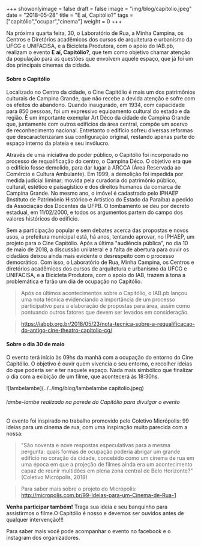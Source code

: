 



+++
showonlyimage = false
draft = false
image = "img/blog/capitolio.jpeg"
date = "2018-05-28"
title = "E aí, Capitólio?"
tags = ["capitólio","ocupar","cinema"]
weight = 0
+++

Na próxima quarta feira, 30, o Laboratório de Rua, a Minha Campina, os Centros e Diretórios acadêmicos dos cursos de arquitetura e urbanismo da UFCG e UNIFACISA, e a Bicicleta Produtora, com o apoio do IAB.pb, realizam o evento **E aí, Capitólio?**, que tem como objetivo chamar atenção da população para as questões que envolvem aquele espaço, que já foi um dos principais cinemas da cidade.
<!--more-->

<H4>Sobre o Capitólio</H4>

Localizado no Centro da cidade, o Cine Capitólio é mais um dos patrimônios culturais de Campina Grande, que não recebe a devida atenção e sofre com os efeitos do abandono. Quando inaugurado, em 1934, com capacidade para 850 pessoas, foi um expressivo equipamento cultural do estado e da região. É um importante exemplar Art Déco da cidade de Campina Grande que, juntamente com outros edifícios da área central, compõe um acervo de reconhecimento nacional. Entretanto o edifício sofreu diversas reformas que descaracterizaram sua configuração original, restando apenas parte do espaço interno da plateia e seu invólucro.

Através de uma iniciativa do poder público, o Capitólio foi incorporado no processo de requalificação do centro, o Campina Déco. O objetivo era que o edifício fosse demolido, para dar lugar à ARCCA (Área Reservada ao Comércio e Cultura Ambulante). Em 1999, a demolição foi impedida por medida judicial liminar; movida pela curadoria do patrimônio público, cultural, estético e paisagístico e dos direitos humanos da comarca de Campina Grande. No mesmo ano, o imóvel é cadastrado pelo IPHAEP (Instituto de Patrimônio Histórico e Artístico do Estado da Paraíba) a pedido da Associação dos Docentes da UFPB. O tombamento se deu por decreto estadual, em 11/02/2000, e todos os argumentos partem do campo dos valores históricos do edifício.

Sem a participação popular e sem debates acerca das propostas e novos usos, a prefeitura municipal está, há anos, tentando aprovar, no IPHAEP, um projeto para o Cine Capitólio. Após a última "audiência pública", no dia 10 de maio de 2018, a discussão unilateral e a falta de abertura para ouvir os cidadãos deixou ainda mais evidente o desrespeito com o processo democrático. Com isso, o Laboratório de Rua, Minha Campina, os Centros e diretórios acadêmicos dos cursos de arquitetura e urbanismo da UFCG e UNIFACISA, e a Bicicleta Produtora, com o apoio do IAB, trazem à tona a problemática e farão um dia de ocupação no Capitólio.

>Após os últimos acontecimentos sobre o Capitólio, o IAB.pb lançou uma nota técnica evidenciando a importância de um processo participativo para a elaboração de propostas para área, assim como pontuando outros fatores que devem ser levados em consideração.

> https://iabpb.org.br/2018/05/23/nota-tecnica-sobre-a-requalificacao-do-antigo-cine-theatro-capitolio-cg/

<H4>Sobre o dia 30 de maio</H4>

O evento terá início às 09hs da manhã com a ocupação do entorno do Cine Capitólio. O objetivo é ouvir quem vivencia o seu entorno, e recolher ideias do que poderia ser e ter naquele espaço. Nada mais simbólico que finalizar o dia com a exibição de um filme, que acontecerá às 18:30hs.

![lambelambe](../../img/blog/lambelambe capitolio.jpeg)
<H6>lambe-lambe realizado na parede do Capitólio para divulgar o evento</H6>

O evento foi inspirado no trabalho promovido pelo Coletivo Micrópolis: 99 ideias para um cinema de rua, com uma inspiração muito parecida com a nossa:

> "São noventa e nove respostas especulativas para a mesma pergunta: quais formas de ocupação poderia abrigar um grande edifício no coração da cidade, concebido como um cinema de rua em uma época em que a projeção de filmes ainda era um acontecimento capaz de reunir multidões em plena zona central de Belo Horizonte?" (Coletivo Micrópolis, 2018)

> Para saber mais sobre o projeto do Micrópolis: http://micropolis.com.br/99-Ideias-para-um-Cinema-de-Rua-1

**Venha participar também!** Traga sua ideia e seu banquinho para assistirmos o filme.O Capitólio é nosso e devemos ser ouvidos antes de qualquer intervenção!!!

Para saber mais você pode acompanhar o evento no facebook e o instagram dos organizadores.
